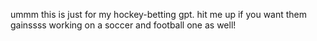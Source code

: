 ummm this is just for my hockey-betting gpt. hit me up if you want them gainssss
working on a soccer and football one as well!
